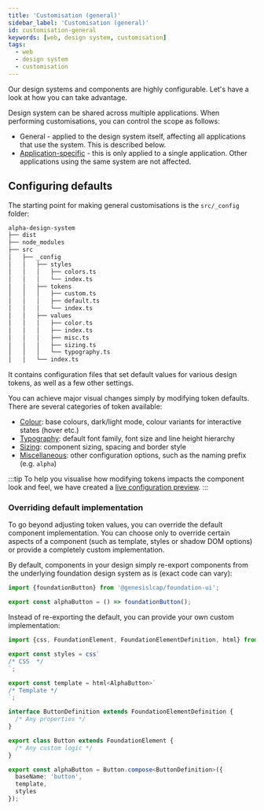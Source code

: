 ```yaml
---
title: 'Customisation (general)'
sidebar_label: 'Customisation (general)'
id: customisation-general
keywords: [web, design system, customisation]
tags:
  - web
  - design system
  - customisation
---
```


Our design systems and components are highly configurable. Let's have a look at how you can take advantage.

Design system can be shared across multiple applications. When performing customisations, you can control the scope as follows:

* General - applied to the design system itself, affecting all applications that use the system. This is described below.
* [Application-specific](../../../web/design-systems/customisation-app-specific/) - this is only applied to a single application. Other applications using the same system are not affected.

## Configuring defaults

The starting point for making general customisations is the `src/_config` folder:

```bash
alpha-design-system
├── dist
├── node_modules
├── src
│   ├── _config
│   │   ├── styles
│   │   │   ├── colors.ts
│   │   │   └── index.ts
│   │   ├── tokens
│   │   │   ├── custom.ts
│   │   │   ├── default.ts
│   │   │   └── index.ts
│   │   ├── values
│   │   │   ├── color.ts
│   │   │   ├── index.ts
│   │   │   ├── misc.ts
│   │   │   ├── sizing.ts
│   │   │   └── typography.ts
│   │   └── index.ts
```

It contains configuration files that set default values for various design tokens, as well as a few other settings.

You can achieve major visual changes simply by modifying token defaults. There are several categories of token available:

* [Colour](../../../web/design-systems/tokens/colour/): base colours, dark/light mode, colour variants for interactive states (hover etc.)
* [Typography](../../../web/design-systems/tokens/typography/): default font family, font size and line height hierarchy
* [Sizing](../../../web/design-systems/tokens/sizing/): component sizing, spacing and border style
* [Miscellaneous](../../../web/design-systems/tokens/miscellaneous/): other configuration options, such as the naming prefix (e.g. `alpha`)

:::tip
To help you visualise how modifying tokens impacts the component look and feel, we have created a [live configuration preview](../../../web/design-systems/preview/).
:::

### Overriding default implementation

To go beyond adjusting token values, you can override the default component implementation. You can choose only to  override certain aspects of a component (such as template, styles or shadow DOM options) or provide a completely custom implementation.

By default, components in your design simply re-export components from the underlying foundation design system as is (exact code can vary):

```ts
import {foundationButton} from '@genesislcap/foundation-ui';

export const alphaButton = () => foundationButton();
```

Instead of re-exporting the default, you can provide your own custom implementation:

```ts
import {css, FoundationElement, FoundationElementDefinition, html} from '@genesislcap/foundation-ui';

export const styles = css`
/* CSS  */
`;

export const template = html<AlphaButton>`
/* Template */
`;

interface ButtonDefinition extends FoundationElementDefinition {
  /* Any properties */
}

export class Button extends FoundationElement {
  /* Any custom logic */
}

export const alphaButton = Button.compose<ButtonDefinition>({
  baseName: 'button',
  template,
  styles
});
```
